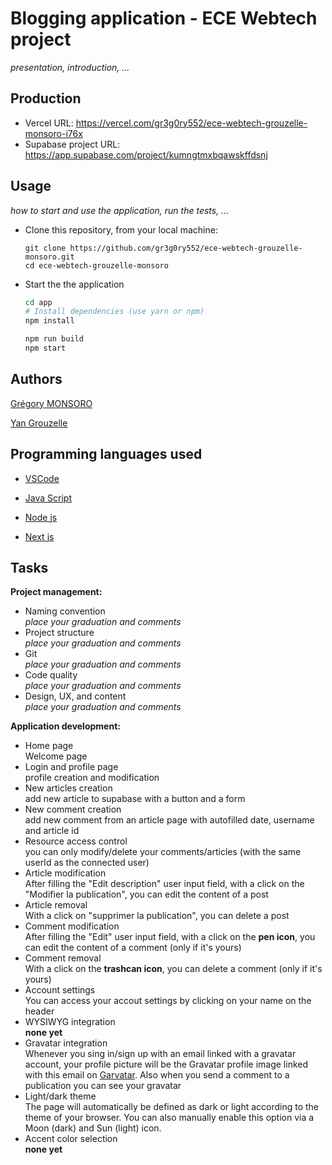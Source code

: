 # Blogging application - ECE Webtech project

_presentation, introduction, ..._

## Production

- Vercel URL: https://vercel.com/gr3g0ry552/ece-webtech-grouzelle-monsoro-i76x
- Supabase project URL: https://app.supabase.com/project/kumngtmxbqawskffdsnj

## Usage

_how to start and use the application, run the tests, ..._

- Clone this repository, from your local machine:
  ```
  git clone https://github.com/gr3g0ry552/ece-webtech-grouzelle-monsoro.git
  cd ece-webtech-grouzelle-monsoro
  ```
- Start the the application

  ```bash
  cd app
  # Install dependencies (use yarn or npm)
  npm install

  npm run build
  npm start
  ```

## Authors

[Grégory MONSORO](https://github.com/gr3g0ry552)

[Yan Grouzelle](https://github.com/yGrouzelle)

## Programming languages used

* [VSCode](https://code.visualstudio.com/)

* [Java Script](https://developer.mozilla.org/fr/docs/Web/JavaScript)

* [Node js](https://nodejs.org/en/) 

* [Next js](https://nextjs.org/) 

## Tasks

**Project management:**

- Naming convention  
  _place your graduation and comments_
- Project structure  
  _place your graduation and comments_
- Git  
  _place your graduation and comments_
- Code quality  
  _place your graduation and comments_
- Design, UX, and content  
  _place your graduation and comments_

**Application development:**

- Home page  
  Welcome page
- Login and profile page  
  profile creation and modification
- New articles creation  
  add new article to supabase with a button and a form
- New comment creation  
  add new comment from an article page with autofilled date, username and article id
- Resource access control  
  you can only modify/delete your comments/articles (with the same userId as the connected user)
- Article modification  
  After filling the "Edit description" user input field, with a click on the "Modifier la publication", you can edit the content of a post
- Article removal  
  With a click on "supprimer la publication", you can delete a post
- Comment modification  
  After filling the "Edit" user input field, with a click on the **pen icon**, you can edit the content of a comment (only if it's yours)
- Comment removal  
  With a click on the **trashcan icon**, you can delete a comment (only if it's yours)
- Account settings  
  You can access your accout settings by clicking on your name on the header
- WYSIWYG integration  
  **none yet**
- Gravatar integration  
  Whenever you sing in/sign up with an email linked with a gravatar account, your profile picture will be the Gravatar profile image linked with this email on [Garvatar](https://fr.gravatar.com/). Also when you send a comment to a publication you can see your gravatar
- Light/dark theme  
  The page will automatically be defined as dark or light according to the theme of your browser. You can also manually enable this option via a Moon (dark) and Sun (light) icon.
- Accent color selection  
  **none yet**
